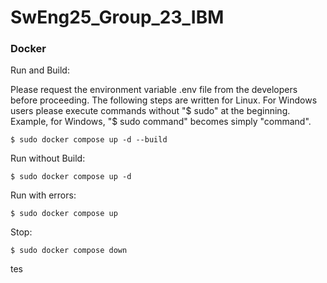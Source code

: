 # SwEng25_Group_23_IBM

### Docker 

Run and Build:

Please request the environment variable .env file from the developers before proceeding.
The following steps are written for Linux.
For Windows users please execute commands without "$ sudo" at the beginning.
Example, for Windows, "$ sudo command" becomes simply "command".

```console
$ sudo docker compose up -d --build
```

Run without Build:

```console
$ sudo docker compose up -d
```

Run with errors:

```console
$ sudo docker compose up
```

Stop:

```console
$ sudo docker compose down
```

tes
